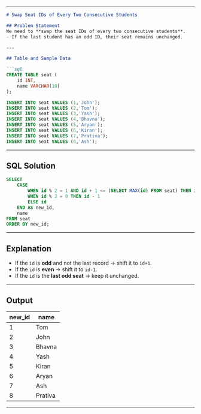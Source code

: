 
---

````markdown
# Swap Seat IDs of Every Two Consecutive Students

## Problem Statement
We need to **swap the seat IDs of every two consecutive students**.  
- If the last student has an odd ID, their seat remains unchanged.

---

## Table and Sample Data

```sql
CREATE TABLE seat (
    id INT,
    name VARCHAR(10)
);

INSERT INTO seat VALUES (1,'John');
INSERT INTO seat VALUES (2,'Tom');
INSERT INTO seat VALUES (3,'Yash');
INSERT INTO seat VALUES (4,'Bhavna');
INSERT INTO seat VALUES (5,'Aryan');
INSERT INTO seat VALUES (6,'Kiran');
INSERT INTO seat VALUES (7,'Prativa');
INSERT INTO seat VALUES (8,'Ash');
````

---

## SQL Solution

```sql
SELECT 
    CASE
        WHEN id % 2 = 1 AND id + 1 <= (SELECT MAX(id) FROM seat) THEN id + 1
        WHEN id % 2 = 0 THEN id - 1
        ELSE id
    END AS new_id,
    name
FROM seat
ORDER BY new_id;
```

---

## Explanation

* If the `id` is **odd** and not the last record → shift it to `id+1`.
* If the `id` is **even** → shift it to `id-1`.
* If the `id` is the **last odd seat** → keep it unchanged.

---

## Output

| new\_id | name    |
| ------- | ------- |
| 1       | Tom     |
| 2       | John    |
| 3       | Bhavna  |
| 4       | Yash    |
| 5       | Kiran   |
| 6       | Aryan   |
| 7       | Ash     |
| 8       | Prativa |

---

